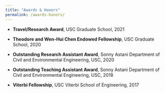 ```yaml
---
title: "Awards & Honors"
permalink: /awards-honors/
---
```


- **Travel/Research Award**, USC Graduate School, 2021

- **Theodore and Wen-Hui Chen Endowed Fellowship**, USC Graduate School, 2020

- **Outstanding Research Assistant Award**, Sonny Astani Department of Civil and Environmental Engineering, USC, 2020

- **Outstanding Teaching Assistant Award**, Sonny Astani Department of Civil and Environmental Engineering, USC, 2018

- **Viterbi Fellowship**, USC Viterbi School of Engineering, 2017

